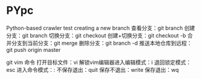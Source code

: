 # PYpc
Python-based crawler test
creating a new branch
查看分支：git branch
创建分支：git branch <name>
切换分支：git checkout <name>
创建+切换分支：git checkout -b <name>
合并分支到当前分支：git merge <neme>
删除分支：git branch -d <name>
推送本地仓库到远程：git push origin master

git vim 命令
打开目标文件：vi <filename>
解锁vim编辑器进入编辑模式：i
退回锁定模式：esc
进入命令模式：:
不保存退出：quit
保存不退出：write
保存退出：wq

